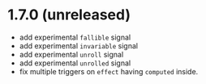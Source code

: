 # 1.7.0 (unreleased)

- add experimental `fallible` signal
- add experimental `invariable` signal
- add experimental `unroll` signal
- add experimental `unrolled` signal
- fix multiple triggers on `effect` having `computed` inside.
